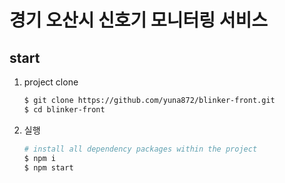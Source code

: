 # 경기 오산시 신호기 모니터링 서비스

## start

1. project clone

    ```bash
    $ git clone https://github.com/yuna872/blinker-front.git
    $ cd blinker-front
    ```

2. 실행

    ```bash
    # install all dependency packages within the project
    $ npm i
    $ npm start
    ```
